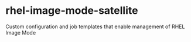 # rhel-image-mode-satellite
Custom configuration and job templates that enable management of RHEL Image Mode
